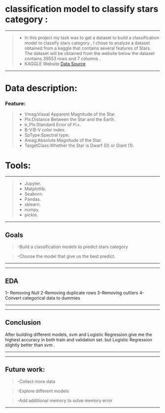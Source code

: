 # classification model to classify stars category  :
___
> - In this project my task was to get a dataset to build a classification model to classify stars category ,
I chose to analyze a dataset obtained from a kaggle that contains several features of Stars.
The dataset will be obtained from the website below the dataset contains 39553 rows and 7 columns .
> - KAGGLE Website <a href="https://www.kaggle.com/vinesmsuic/star-categorization-giants-and-dwarfs?select=Star39552_balanced.csv"> Data Source</a>

___
# Data description:
### Feature:
> - Vmag:Visual Apparent Magnitude of the Star.
> - Plx:Distance Between the Star and the Earth.
> - e_Plx:Standard Error of `Plx`.
> - B-V:B-V color index.
> - SpType:Spectral type.
> - Amag:Absolute Magnitude of the Star.
> - TargetClass:Whether the Star is Dwarf (0) or Giant (1).

 # Tools:
___
> - Jupyter.
> - Matplotlib.
> - Seaborn.
> - Pandas.
> - sklearn.
> - numpy.
> - pickle.


___
## Goals

> -Build a classification models to predict stars category

> -Choose the model that give us the best predict. 

___

___
## EDA
1- Removing Null 
2-Removing duplicate rows 
3-Removing outliers
4-Convert categorical data to dummies
___

___

## Conclusion
After building different models, svm and Logistic Regression give me the highest accuracy in both train and validation set. but Logistic Regression slightly better than svm .

___


___

## Future work:
> -Collect more data

> -Explore different models

> -Add additional  memory to solve memory error 

___


